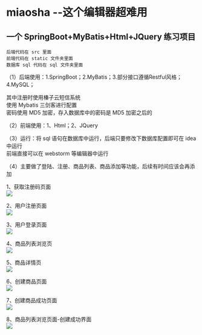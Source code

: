 # miaosha --这个编辑器超难用
一个 SpringBoot+MyBatis+Html+JQuery 练习项目
------
    后端代码在 src 里面
    前端代码在 static 文件夹里面
    数据库 sql 代码在 sql 文件夹里面


（1）后端使用：1.SpringBoot；2.MyBatis；3.部分接口遵循Restful风格；4.MySQL；

其中注册时使用榛子云短信系统<br>使用 Mybatis 三剑客进行配置<br>
密码使用 MD5 加密，存入数据库中的密码是 MD5 加密之后的


（2）前端使用：1、Html；2、JQuery


（3）运行：将 sql 语句在数据库中运行，后端只要修改下数据库配置即可在 idea 中运行<br>
前端直接可以在 webstorm 等编辑器中运行


（4）主要做了登陆、注册、商品列表、商品添加等功能，后续有时间应该会再添加

1、获取注册码页面<br>
![](https://github.com/ouxian/miaosha/raw/master/images/获取验证码.jpg)

    
2、用户注册页面<br>
![](https://github.com/ouxian/miaosha/raw/master/images/用户注册.jpg)  
    
3、用户登录页面<br>
![](https://github.com/ouxian/miaosha/raw/master/images/用户登录.jpg)
    
4、商品列表浏览页<br>
![](https://github.com/ouxian/miaosha/raw/master/images/商品列表浏览页面.jpg)
    
5、商品详情页<br>
![](https://github.com/ouxian/miaosha/raw/master/images/商品详情页.jpg)
    
6、创建商品页面<br>
![](https://github.com/ouxian/miaosha/raw/master/images/创建商品.jpg)
    
7、创建商品成功页面<br>
![](https://github.com/ouxian/miaosha/raw/master/images/创建商品成功界面.jpg)
    
8、商品列表浏览页面-创建成功界面<br>
![](https://github.com/ouxian/miaosha/raw/master/images/商品列表浏览页面-创建成功界面.jpg)
    
    
